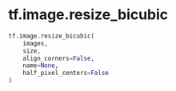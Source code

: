 <div itemscope itemtype="http://developers.google.com/ReferenceObject">
<meta itemprop="name" content="tf.image.resize_bicubic" />
<meta itemprop="path" content="Stable" />
</div>

# tf.image.resize_bicubic

``` python
tf.image.resize_bicubic(
    images,
    size,
    align_corners=False,
    name=None,
    half_pixel_centers=False
)
```

